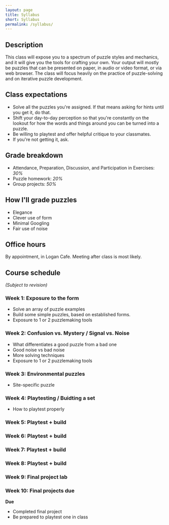 ```yaml
---
layout: page
title: Syllabus
short: Syllabus
permalink: /syllabus/
---
```


## Description

This class will expose you to a spectrum of puzzle styles and mechanics, and it will give you the tools for crafting your own. Your output will mostly be puzzles that can be presented on paper, in audio or video format, or via web browser. The class will focus heavily on the practice of puzzle-solving and on iterative puzzle development.

## Class expectations

* Solve all the puzzles you're assigned. If that means asking for hints until you get it, do that.
* Shift your day-to-day perception so that you're constantly on the lookout for how the words and things around you can be turned into a puzzle.
* Be willing to playtest and offer helpful critique to your classmates.
* If you're not getting it, ask.

## Grade breakdown

* Attendance, Preparation, Discussion, and Participation in Exercises: *30%*
* Puzzle homework: *20%*
* Group projects: *50%*

## How I'll grade puzzles

* Elegance
* Clever use of form
* Minimal Googling
* Fair use of noise

## Office hours

By appointment, in Logan Cafe.
Meeting after class is most likely.

## Course schedule

_(Subject to revision)_

### Week 1: Exposure to the form

* Solve an array of puzzle examples
* Build some simple puzzles, based on established forms.
* Exposure to 1 or 2 puzzlemaking tools

### Week 2: Confusion vs. Mystery / Signal vs. Noise

* What differentiates a good puzzle from a bad one
* Good noise vs bad noise
* More solving techniques
* Exposure to 1 or 2 puzzlemaking tools

### Week 3: Environmental puzzles

* Site-specific puzzle

### Week 4: Playtesting / Buidting a set

* How to playtest properly

### Week 5: Playtest + build

### Week 6: Playtest + build

### Week 7: Playtest + build

### Week 8: Playtest + build

### Week 9: Final project lab

### Week 10: Final projects due

**Due**
* Completed final project
* Be prepared to playtest one in class
